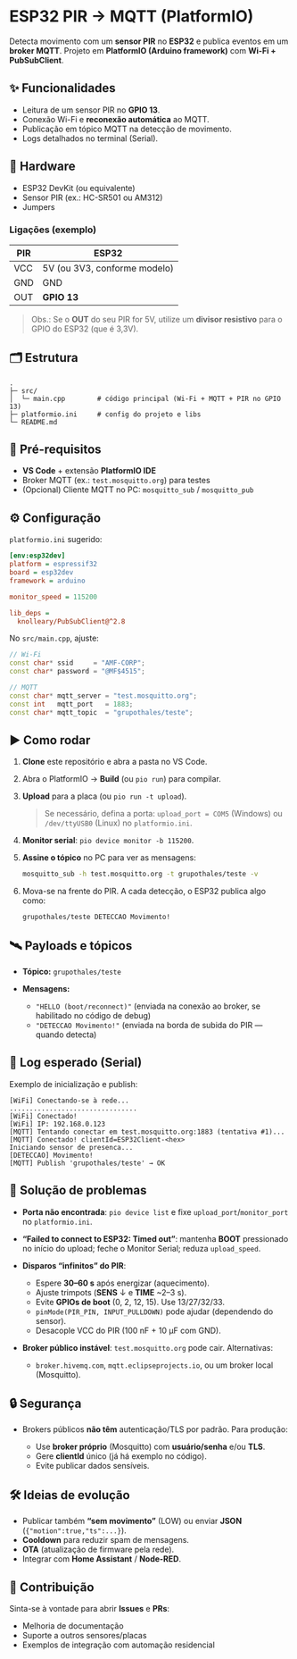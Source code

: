 # ESP32 PIR → MQTT (PlatformIO)

Detecta movimento com um **sensor PIR** no **ESP32** e publica eventos em um **broker MQTT**. Projeto em **PlatformIO (Arduino framework)** com **Wi-Fi + PubSubClient**.

## ✨ Funcionalidades

* Leitura de um sensor PIR no **GPIO 13**.
* Conexão Wi-Fi e **reconexão automática** ao MQTT.
* Publicação em tópico MQTT na detecção de movimento.
* Logs detalhados no terminal (Serial).

## 🧱 Hardware

* ESP32 DevKit (ou equivalente)
* Sensor PIR (ex.: HC-SR501 ou AM312)
* Jumpers

### Ligações (exemplo)

| PIR | ESP32                        |
| --- | ---------------------------- |
| VCC | 5V (ou 3V3, conforme modelo) |
| GND | GND                          |
| OUT | **GPIO 13**                  |

> Obs.: Se o **OUT** do seu PIR for 5V, utilize um **divisor resistivo** para o GPIO do ESP32 (que é 3,3V).

## 🗂 Estrutura

```
.
├─ src/
│  └─ main.cpp        # código principal (Wi-Fi + MQTT + PIR no GPIO 13)
├─ platformio.ini     # config do projeto e libs
└─ README.md
```

## 🔧 Pré-requisitos

* **VS Code** + extensão **PlatformIO IDE**
* Broker MQTT (ex.: `test.mosquitto.org`) para testes
* (Opcional) Cliente MQTT no PC: `mosquitto_sub` / `mosquitto_pub`

## ⚙️ Configuração

`platformio.ini` sugerido:

```ini
[env:esp32dev]
platform = espressif32
board = esp32dev
framework = arduino

monitor_speed = 115200

lib_deps = 
  knolleary/PubSubClient@^2.8
```

No `src/main.cpp`, ajuste:

```cpp
// Wi-Fi
const char* ssid     = "AMF-CORP";
const char* password = "@MF$4515";

// MQTT
const char* mqtt_server = "test.mosquitto.org";
const int   mqtt_port   = 1883;
const char* mqtt_topic  = "grupothales/teste";
```

## ▶️ Como rodar

1. **Clone** este repositório e abra a pasta no VS Code.
2. Abra o PlatformIO → **Build** (ou `pio run`) para compilar.
3. **Upload** para a placa (ou `pio run -t upload`).

   > Se necessário, defina a porta:
   > `upload_port = COM5` (Windows) ou `/dev/ttyUSB0` (Linux) no `platformio.ini`.
4. **Monitor serial**: `pio device monitor -b 115200`.
5. **Assine o tópico** no PC para ver as mensagens:

   ```bash
   mosquitto_sub -h test.mosquitto.org -t grupothales/teste -v
   ```
6. Mova-se na frente do PIR. A cada detecção, o ESP32 publica algo como:

   ```
   grupothales/teste DETECCAO Movimento!
   ```

## 🛰️ Payloads e tópicos

* **Tópico:** `grupothales/teste`
* **Mensagens:**

  * `"HELLO (boot/reconnect)"` (enviada na conexão ao broker, se habilitado no código de debug)
  * `"DETECCAO Movimento!"` (enviada na borda de subida do PIR — quando detecta)

## 🧪 Log esperado (Serial)

Exemplo de inicialização e publish:

```
[WiFi] Conectando-se à rede...
................................
[WiFi] Conectado!
[WiFi] IP: 192.168.0.123
[MQTT] Tentando conectar em test.mosquitto.org:1883 (tentativa #1)...
[MQTT] Conectado! clientId=ESP32Client-<hex>
Iniciando sensor de presenca...
[DETECCAO] Movimento!
[MQTT] Publish 'grupothales/teste' → OK
```

## 🧯 Solução de problemas

* **Porta não encontrada**: `pio device list` e fixe `upload_port`/`monitor_port` no `platformio.ini`.
* **“Failed to connect to ESP32: Timed out”**: mantenha **BOOT** pressionado no início do upload; feche o Monitor Serial; reduza `upload_speed`.
* **Disparos “infinitos” do PIR**:

  * Espere **30–60 s** após energizar (aquecimento).
  * Ajuste trimpots (**SENS** ↓ e **TIME** \~2–3 s).
  * Evite **GPIOs de boot** (0, 2, 12, 15). Use 13/27/32/33.
  * `pinMode(PIR_PIN, INPUT_PULLDOWN)` pode ajudar (dependendo do sensor).
  * Desacople VCC do PIR (100 nF + 10 µF com GND).
* **Broker público instável**: `test.mosquitto.org` pode cair. Alternativas:

  * `broker.hivemq.com`, `mqtt.eclipseprojects.io`, ou um broker local (Mosquitto).

## 🔒 Segurança

* Brokers públicos **não têm** autenticação/TLS por padrão. Para produção:

  * Use **broker próprio** (Mosquitto) com **usuário/senha** e/ou **TLS**.
  * Gere **clientId** único (já há exemplo no código).
  * Evite publicar dados sensíveis.

## 🛠 Ideias de evolução

* Publicar também **“sem movimento”** (LOW) ou enviar **JSON** (`{"motion":true,"ts":...}`).
* **Cooldown** para reduzir spam de mensagens.
* **OTA** (atualização de firmware pela rede).
* Integrar com **Home Assistant** / **Node-RED**.

## 🤝 Contribuição

Sinta-se à vontade para abrir **Issues** e **PRs**:

* Melhoria de documentação
* Suporte a outros sensores/placas
* Exemplos de integração com automação residencial
